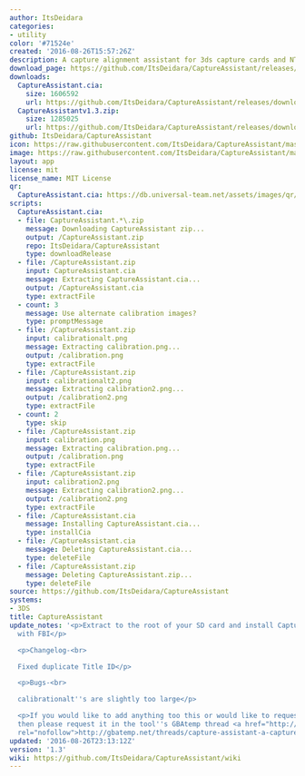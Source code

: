 ```yaml
---
author: ItsDeidara
categories:
- utility
color: '#71524e'
created: '2016-08-26T15:57:26Z'
description: A capture alignment assistant for 3ds capture cards and NTRviewer
download_page: https://github.com/ItsDeidara/CaptureAssistant/releases/tag/1.3
downloads:
  CaptureAssistant.cia:
    size: 1606592
    url: https://github.com/ItsDeidara/CaptureAssistant/releases/download/1.3/CaptureAssistant.cia
  CaptureAssistantv1.3.zip:
    size: 1285025
    url: https://github.com/ItsDeidara/CaptureAssistant/releases/download/1.3/CaptureAssistantv1.3.zip
github: ItsDeidara/CaptureAssistant
icon: https://raw.githubusercontent.com/ItsDeidara/CaptureAssistant/master/assets/icon.png
image: https://raw.githubusercontent.com/ItsDeidara/CaptureAssistant/master/assets/banner.png
layout: app
license: mit
license_name: MIT License
qr:
  CaptureAssistant.cia: https://db.universal-team.net/assets/images/qr/captureassistant.cia.png
scripts:
  CaptureAssistant.cia:
  - file: CaptureAssistant.*\.zip
    message: Downloading CaptureAssistant zip...
    output: /CaptureAssistant.zip
    repo: ItsDeidara/CaptureAssistant
    type: downloadRelease
  - file: /CaptureAssistant.zip
    input: CaptureAssistant.cia
    message: Extracting CaptureAssistant.cia...
    output: /CaptureAssistant.cia
    type: extractFile
  - count: 3
    message: Use alternate calibration images?
    type: promptMessage
  - file: /CaptureAssistant.zip
    input: calibrationalt.png
    message: Extracting calibration.png...
    output: /calibration.png
    type: extractFile
  - file: /CaptureAssistant.zip
    input: calibrationalt2.png
    message: Extracting calibration2.png...
    output: /calibration2.png
    type: extractFile
  - count: 2
    type: skip
  - file: /CaptureAssistant.zip
    input: calibration.png
    message: Extracting calibration.png...
    output: /calibration.png
    type: extractFile
  - file: /CaptureAssistant.zip
    input: calibration2.png
    message: Extracting calibration2.png...
    output: /calibration2.png
    type: extractFile
  - file: /CaptureAssistant.cia
    message: Installing CaptureAssistant.cia...
    type: installCia
  - file: /CaptureAssistant.cia
    message: Deleting CaptureAssistant.cia...
    type: deleteFile
  - file: /CaptureAssistant.zip
    message: Deleting CaptureAssistant.zip...
    type: deleteFile
source: https://github.com/ItsDeidara/CaptureAssistant
systems:
- 3DS
title: CaptureAssistant
update_notes: '<p>Extract to the root of your SD card and install CaptureAssistant
  with FBI</p>

  <p>Changelog-<br>

  Fixed duplicate Title ID</p>

  <p>Bugs-<br>

  calibrationalt''s are slightly too large</p>

  <p>If you would like to add anything too this or would like to request anything
  then please request it in the tool''s GBAtemp thread <a href="http://gbatemp.net/threads/capture-assistant-a-capture-alignment-tool-for-capture-cards-ntr.439356/#post-6631437"
  rel="nofollow">http://gbatemp.net/threads/capture-assistant-a-capture-alignment-tool-for-capture-cards-ntr.439356/#post-6631437</a></p>'
updated: '2016-08-26T23:13:12Z'
version: '1.3'
wiki: https://github.com/ItsDeidara/CaptureAssistant/wiki
---
```

